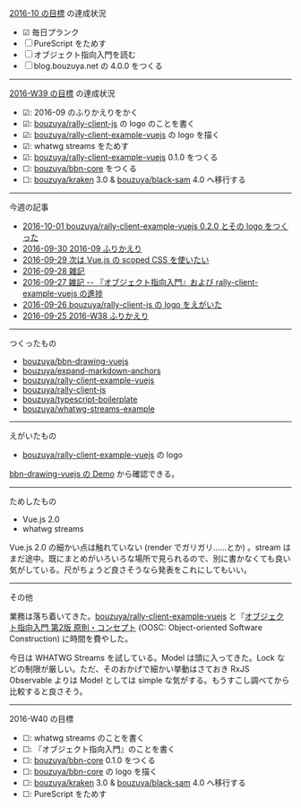 [2016-10 の目標][2016-09-30] の達成状況

- ☑ 毎日プランク
- ☐ PureScript をためす
- ☐ オブジェクト指向入門を読む
- ☐ blog.bouzuya.net の 4.0.0 をつくる

-----

[2016-W39 の目標][2016-09-25] の達成状況

- ☑: 2016-09 のふりかえりをかく
- ☑: [bouzuya/rally-client-js][] の logo のことを書く
- ☑: [bouzuya/rally-client-example-vuejs][] の logo を描く
- ☑: whatwg streams をためす
- ☑: [bouzuya/rally-client-example-vuejs][] 0.1.0 をつくる
- ☐: [bouzuya/bbn-core][] をつくる
- ☐: [bouzuya/kraken][] 3.0 & [bouzuya/black-sam][] 4.0 へ移行する

-----

今週の記事

- [2016-10-01 bouzuya/rally-client-example-vuejs 0.2.0 とその logo をつくった][2016-10-01]
- [2016-09-30 2016-09 ふりかえり][2016-09-30]
- [2016-09-29 次は Vue.js の scoped CSS を使いたい][2016-09-29]
- [2016-09-28 雑記][2016-09-28]
- [2016-09-27 雑記 -- 『オブジェクト指向入門』および rally-client-example-vuejs の進捗][2016-09-27]
- [2016-09-26 bouzuya/rally-client-js の logo をえがいた][2016-09-26]
- [2016-09-25 2016-W38 ふりかえり][2016-09-25]

-----

つくったもの

- [bouzuya/bbn-drawing-vuejs][]
- [bouzuya/expand-markdown-anchors][]
- [bouzuya/rally-client-example-vuejs][]
- [bouzuya/rally-client-js][]
- [bouzuya/typescript-boilerplate][]
- [bouzuya/whatwg-streams-example][]

-----

えがいたもの

- [bouzuya/rally-client-example-vuejs][] の logo

[bbn-drawing-vuejs の Demo](https://floating-scrubland-79854.herokuapp.com/) から確認できる。

-----

ためしたもの

- Vue.js 2.0
- whatwg streams

Vue.js 2.0 の細かい点は触れていない (render でガリガリ……とか) 。stream はまだ途中。既にまとめがいろいろな場所で見られるので、別に書かなくても良い気がしている。尺がちょうど良さそうなら発表をこれにしてもいい。

-----

その他

業務は落ち着いてきた。[bouzuya/rally-client-example-vuejs][] と『[オブジェクト指向入門 第2版 原則・コンセプト](https://www.amazon.co.jp/dp/4798111112) (OOSC: Object-oriented Software Construction)
に時間を費やした。

今日は WHATWG Streams を試している。Model は頭に入ってきた。Lock などの制限が厳しい。ただ、そのおかげで細かい挙動はさておき RxJS Observable よりは Model としては simple な気がする。もうすこし調べてから比較すると良さそう。

-----

2016-W40 の目標

- ☐: whatwg streams のことを書く
- ☐: 『オブジェクト指向入門』のことを書く
- ☐: [bouzuya/bbn-core][] 0.1.0 をつくる
- ☐: [bouzuya/bbn-core][] の logo を描く
- ☐: [bouzuya/kraken][] 3.0 & [bouzuya/black-sam][] 4.0 へ移行する
- ☐: PureScript をためす

[2016-09-25]: https://blog.bouzuya.net/2016/09/25/
[2016-09-26]: https://blog.bouzuya.net/2016/09/26/
[2016-09-27]: https://blog.bouzuya.net/2016/09/27/
[2016-09-28]: https://blog.bouzuya.net/2016/09/28/
[2016-09-29]: https://blog.bouzuya.net/2016/09/29/
[2016-09-30]: https://blog.bouzuya.net/2016/09/30/
[2016-10-01]: https://blog.bouzuya.net/2016/10/01/
[bouzuya/bbn-core]: https://github.com/bouzuya/bbn-core
[bouzuya/bbn-drawing-vuejs]: https://github.com/bouzuya/bbn-drawing-vuejs
[bouzuya/black-sam]: https://github.com/bouzuya/black-sam
[bouzuya/expand-markdown-anchors]: https://github.com/bouzuya/expand-markdown-anchors
[bouzuya/kraken]: https://github.com/bouzuya/kraken
[bouzuya/rally-client-example-vuejs]: https://github.com/bouzuya/rally-client-example-vuejs
[bouzuya/rally-client-js]: https://github.com/bouzuya/rally-client-js
[bouzuya/typescript-boilerplate]: https://github.com/bouzuya/typescript-boilerplate
[bouzuya/whatwg-streams-example]: https://github.com/bouzuya/whatwg-streams-example
